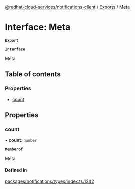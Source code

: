 [@redhat-cloud-services/notifications-client](../README.md) / [Exports](../modules.md) / Meta

# Interface: Meta

**`Export`**

**`Interface`**

Meta

## Table of contents

### Properties

- [count](Meta.md#count)

## Properties

### count

• **count**: `number`

**`Memberof`**

Meta

#### Defined in

[packages/notifications/types/index.ts:1242](https://github.com/mkholjuraev/javascript-clients/blob/master/packages/notifications/types/index.ts#L1242)
